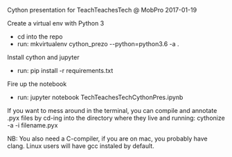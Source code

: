 Cython presentation for TeachTeachesTech @ MobPro 2017-01-19

Create a virtual env with Python 3
* cd into the repo
* run: mkvirtualenv cython_prezo --python=python3.6 -a .

Install cython and jupyter
* run: pip install -r requirements.txt

Fire up the notebook
* run: jupyter notebook TechTeachesTechCythonPres.ipynb

If you want to mess around in the terminal, you can compile and annotate .pyx
files by cd-ing into the directory where they live and running:
cythonize -a -i filename.pyx

NB: You also need a C-compiler, if you are on mac, you probably have clang.
Linux users will have gcc instaled by default.
